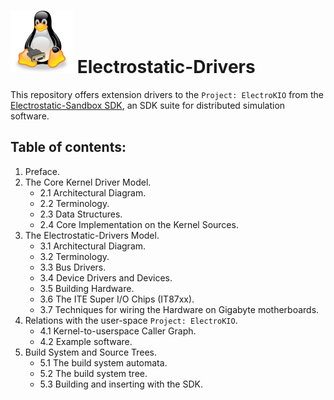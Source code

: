 # <img src="https://github.com/Electrostat-Lab/Electrostatic-Drivers/blob/master/res/linux-tux-svgrepo-com.png" width="100" height="100" /> Electrostatic-Drivers

This repository offers extension drivers to the `Project: ElectroKIO` from the [Electrostatic-Sandbox SDK](https://github.com/Electrostat-Lab/Electrostatic-Sandbox), an SDK suite for distributed simulation software. 

## Table of contents:
1. Preface.
2. The Core Kernel Driver Model.
   * 2.1 Architectural Diagram.
   * 2.2 Terminology.
   * 2.3 Data Structures.
   * 2.4 Core Implementation on the Kernel Sources.
3. The Electrostatic-Drivers Model.
   * 3.1 Architectural Diagram.
   * 3.2 Terminology.
   * 3.3 Bus Drivers.
   * 3.4 Device Drivers and Devices.
   * 3.5 Building Hardware.
   * 3.6 The ITE Super I/O Chips (IT87xx).
   * 3.7 Techniques for wiring the Hardware on Gigabyte motherboards.
4. Relations with the user-space `Project: ElectroKIO`.
   * 4.1 Kernel-to-userspace Caller Graph.
   * 4.2 Example software.
5. Build System and Source Trees.
   * 5.1 The build system automata.
   * 5.2 The build system tree.
   * 5.3 Building and inserting with the SDK.
